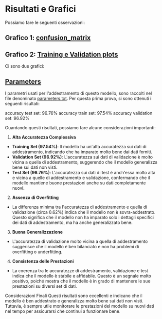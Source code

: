 

# Risultati e Grafici
 
Possiamo fare le seguenti osservazioni:

## Grafico 1: [confusion_matrix](./confusion_matrix.png)




## Grafico 2: [Training e Validation plots](./training_validation_plots.png)

Ci sono due grafici:


## [Parameters](./parameters.txt)
I parametri usati per l'addestramento di questo modello, sono raccolti nel file denominato [parameters.txt](./parameters.txt). Per questa prima prova, si sono ottenuti i seguenti risultati:


accuracy test set: 96.76%
accuracy train set: 97.54%
accuracy validation set: 96.92%


Guardando questi risultati, possiamo fare alcune considerazioni importanti:

1. **Alta Accuratezza Complessiva**
- **Training Set (97.54%)**: Il modello ha un'alta accuratezza sui dati di addestramento, indicando che ha imparato molto bene dai dati forniti.
- **Validation Set (96.92%)**: L'accuratezza sui dati di validazione è molto vicina a quella di addestramento, suggerendo che il modello generalizza bene sui dati non visti.
- **Test Set (96.76%)**: L'accuratezza sui dati di test è anch'essa molto alta e vicina a quelle di addestramento e validazione, confermando che il modello mantiene buone prestazioni anche su dati completamente nuovi.

2. **Assenza di Overfitting**
- La differenza minima tra l'accuratezza di addestramento e quella di validazione (circa 0.62%) indica che il modello non è sovra-addestrato. Questo significa che il modello non ha imparato solo i dettagli specifici dei dati di addestramento, ma ha anche generalizzato bene.

3. **Buona Generalizzazione**
- L'accuratezza di validazione molto vicina a quella di addestramento suggerisce che il modello è ben bilanciato e non ha problemi di overfitting o underfitting.

4. **Consistenza delle Prestazioni**
- La coerenza tra le accuratezze di addestramento, validazione e test indica che il modello è stabile e affidabile. Questo è un segnale molto positivo, poiché mostra che il modello è in grado di mantenere le sue prestazioni su diversi set di dati.

Considerazioni Finali
Questi risultati sono eccellenti e indicano che il modello è ben addestrato e generalizza molto bene sui dati non visti. Tuttavia, è sempre utile monitorare le prestazioni del modello su nuovi dati nel tempo per assicurarsi che continui a funzionare bene.

